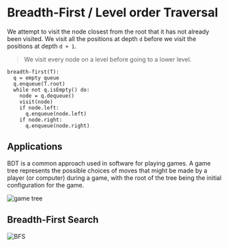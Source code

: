 # Breadth-First / Level order Traversal

We attempt to visit the node closest from the root that it has not already been visited. We visit all the positions at depth `d` before we visit the positions at depth `d + 1`.

> We visit every node on a level before going to a lower level.

```
breadth-first(T):
  q = empty queue
  q.enqueue(T.root)
  while not q.isEmpty() do:
    node = q.dequeue()
    visit(node)
    if node.left:
      q.enqueue(node.left)
    if node.right:
      q.enqueue(node.right)
```

## Applications

BDT is a common approach used in software for playing games. A game tree represents the possible choices of moves that might be made by a player (or computer) during a game, with the root of the tree being the initial configuration for the game.

![game tree](https://upload.wikimedia.org/wikipedia/commons/thumb/1/1f/Tic-tac-toe-full-game-tree-x-rational.jpg/1280px-Tic-tac-toe-full-game-tree-x-rational.jpg)

## Breadth-First Search

![BFS](https://upload.wikimedia.org/wikipedia/commons/4/46/Animated_BFS.gif)
